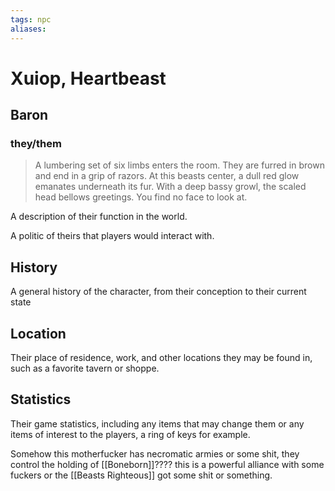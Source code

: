 ```yaml
---
tags: npc
aliases:
---
```

# Xuiop, Heartbeast
## Baron
### they/them

> A lumbering set of six limbs enters the room. They are furred in brown and end in a grip of razors. At this beasts center, a dull red glow emanates underneath its fur. With a deep bassy growl, the scaled head bellows greetings. You find no face to look at.

A description of their function in the world.

A politic of theirs that players would interact with.

## History
A general history of the character, from their conception to their current state

## Location
Their place of residence, work, and other locations they may be found in, such as a favorite tavern or shoppe.

## Statistics
Their game statistics, including any items that may change them or any items of interest to the players, a ring of keys for example.

Somehow this motherfucker has necromatic armies or some shit, they control the holding of [[Boneborn]]???? this is a powerful alliance with some fuckers or the [[Beasts Righteous]] got some shit or something.